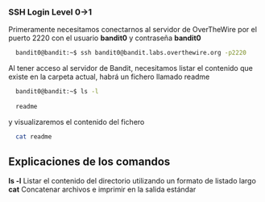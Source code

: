 ### SSH Login Level 0→1

Primeramente necesitamos conectarnos al servidor de OverTheWire por el puerto 2220 con el usuario **bandit0** y contraseña **bandit0**

```bash
  bandit0@bandit:~$ ssh bandit0@bandit.labs.overthewire.org -p2220
```

Al tener acceso al servidor de Bandit, necesitamos listar el contenido que existe en la carpeta actual, habrá un fichero llamado readme

```bash
  bandit0@bandit:~$ ls -l
  
  readme
```

y visualizaremos el contenido del fichero 

```bash
  cat readme
```

## Explicaciones de los comandos

**ls -l** Listar el contenido del directorio utilizando un formato de listado largo
**cat** Concatenar archivos e imprimir en la salida estándar
